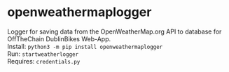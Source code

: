 # openweathermaplogger
Logger for saving data from the OpenWeatherMap.org API to database for OffTheChain DublinBikes Web-App.
<br>Install: 
`python3 -m pip install openweathermaplogger`
<br>Run:
`startweatherlogger`
<br>Requires:
`credentials.py`
